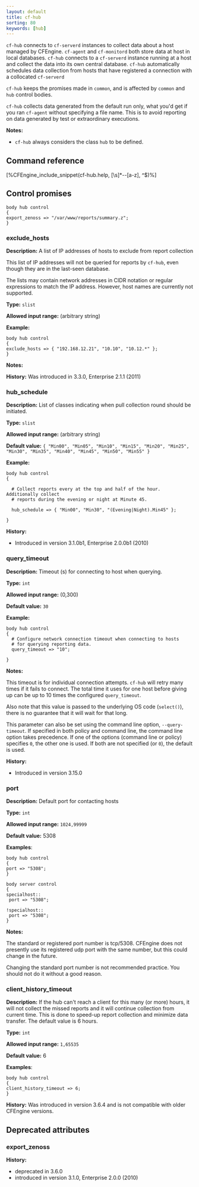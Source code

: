 ```yaml
---
layout: default
title: cf-hub
sorting: 80
keywords: [hub]
---
```


`cf-hub` connects to `cf-serverd` instances to collect data
about a host managed by CFEngine. `cf-agent` and `cf-monitord`
both store data at host in local databases. `cf-hub` connects to a
`cf-serverd` instance running at a host and collect the data into its own
central database. `cf-hub` automatically schedules data collection from hosts
that have registered a connection with a collocated `cf-serverd`

`cf-hub` keeps the promises made in `common`, and is affected by
`common` and `hub` control bodies.

`cf-hub` collects data generated from the default run only, what you'd
get if you ran `cf-agent` without specifying a file name.  This is to
avoid reporting on data generated by test or extraordinary executions.

**Notes:**

* `cf-hub` always considers the class ```hub``` to be defined.

## Command reference

[%CFEngine_include_snippet(cf-hub.help, [\s]*--[a-z], ^$)%]

## Control promises

```cf3
body hub control
{
export_zenoss => "/var/www/reports/summary.z";
}
```

### exclude_hosts

**Description:** A list of IP addresses of hosts to exclude from
report collection

This list of IP addresses will not be queried for reports by ```cf-hub```, even
though they are in the last-seen database.

The lists may contain network addresses in CIDR notation or regular
expressions to match the IP address. However, host names are
currently not supported.

**Type:** `slist`

**Allowed input range:** (arbitrary string)

**Example:**

    body hub control
    {
    exclude_hosts => { "192.168.12.21", "10.10", "10.12.*" };
    }

**Notes:**

**History:** Was introduced in 3.3.0, Enterprise 2.1.1 (2011)

### hub_schedule

**Description:** List of classes indicating when pull collection round should be initiated.

**Type:** `slist`

**Allowed input range:** (arbitrary string)

**Default value:** `{ "Min00", "Min05", "Min10", "Min15", "Min20", "Min25", "Min30", "Min35", "Min40", "Min45", "Min50", "Min55" }`

**Example:**

```cf3
body hub control
{

  # Collect reports every at the top and half of the hour. Additionally collect
  # reports during the evening or night at Minute 45.

  hub_schedule => { "Min00", "Min30", "(Evening|Night).Min45" };

}
```

**History:**

- Introduced in version 3.1.0b1, Enterprise 2.0.0b1 (2010)

### query_timeout

**Description:** Timeout (s) for connecting to host when querying.

**Type:** `int`

**Allowed input range:** (0,300)

**Default value:** `30`

**Example:**

```cf3
body hub control
{
  # Configure network connection timeout when connecting to hosts
  # for querying reporting data.
  query_timeout => "10";

}
```

**Notes:**

This timeout is for individual connection attempts.
`cf-hub` will retry many times if it fails to connect.
The total time it uses for one host before giving up can be up to 10 times the configured `query_timeout`.

Also note that this value is passed to the underlying OS code (`select()`), there is no guarantee that it will wait for that long.

This parameter can also be set using the command line option, ```--query-timeout```.
If specified in both policy and command line, the command line option takes precedence.
If one of the options (command line or policy) specifies `0`, the other one is used.
If both are not specified (or `0`), the default is used.

**History:**

- Introduced in version 3.15.0

### port

**Description:** Default port for contacting hosts

**Type:** `int`

**Allowed input range:** `1024,99999`

**Default value:** 5308

**Examples**:

```cf3
body hub control
{
port => "5308";
}

body server control
{
specialhost::
 port => "5308";

!specialhost::
 port => "5308";
}
```

**Notes:**

The standard or registered port number is tcp/5308. CFEngine does not
presently use its registered udp port with the same number, but this could
change in the future.

Changing the standard port number is not recommended practice. You should not
do it without a good reason.

### client_history_timeout

**Description:** If the hub can't reach a client for this many (or more) hours,
it will not collect the missed reports and it will continue collection
from current time. This is done to speed-up report collection
and minimize data transfer. The default value is 6 hours.

**Type:** `int`

**Allowed input range:** `1,65535`

**Default value:** 6

**Examples**:

```cf3
body hub control
{
client_history_timeout => 6;
}
```

**History:** Was introduced in version 3.6.4 and is not compatible with older CFEngine versions.

## Deprecated attributes

### export_zenoss

**History:**

* deprecated in 3.6.0
* introduced in version 3.1.0, Enterprise 2.0.0 (2010)
